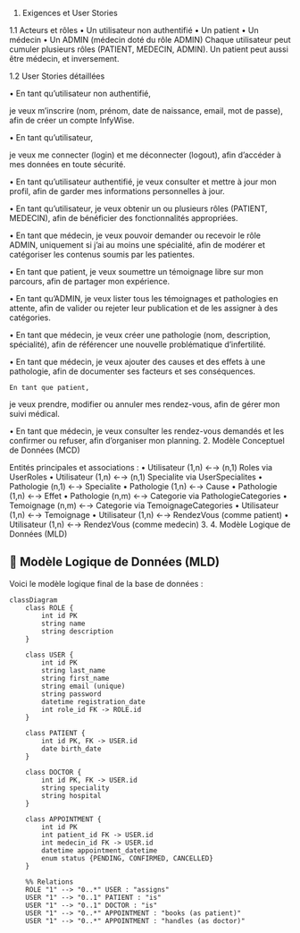 1. Exigences et User Stories

1.1 Acteurs et rôles
• 	Un utilisateur non authentifié
• 	Un patient
• 	Un médecin
• 	Un ADMIN (médecin doté du rôle ADMIN)
Chaque utilisateur peut cumuler plusieurs rôles (PATIENT, MEDECIN, ADMIN). Un patient peut aussi être médecin, et inversement.

1.2 User Stories détaillées

• 	En tant qu’utilisateur non authentifié,

je veux m’inscrire (nom, prénom, date de naissance, email, mot de passe),
afin de créer un compte InfyWise.

• 	En tant qu’utilisateur,

je veux me connecter (login) et me déconnecter (logout),
afin d’accéder à mes données en toute sécurité.

• 	En tant qu’utilisateur authentifié,
je veux consulter et mettre à jour mon profil,
afin de garder mes informations personnelles à jour.

• 	En tant qu’utilisateur,
je veux obtenir un ou plusieurs rôles (PATIENT, MEDECIN),
afin de bénéficier des fonctionnalités appropriées.

• 	En tant que médecin,
je veux pouvoir demander ou recevoir le rôle ADMIN,
uniquement si j’ai au moins une spécialité,
afin de modérer et catégoriser les contenus soumis par les patientes.

• 	En tant que patient,
je veux soumettre un témoignage libre sur mon parcours,
afin de partager mon expérience.

• 	En tant qu’ADMIN,
je veux lister tous les témoignages et pathologies en attente,
afin de valider ou rejeter leur publication et de les assigner à des catégories.

• 	En tant que médecin,
je veux créer une pathologie (nom, description, spécialité),
afin de référencer une nouvelle problématique d’infertilité.

• 	En tant que médecin,
je veux ajouter des causes et des effets à une pathologie,
afin de documenter ses facteurs et ses conséquences.

 	En tant que patient,
je veux prendre, modifier ou annuler mes rendez-vous,
afin de gérer mon suivi médical.

• 	En tant que médecin,
je veux consulter les rendez-vous demandés et les confirmer ou refuser,
afin d’organiser mon planning.
2. 
Modèle Conceptuel de Données (MCD)

Entités principales et associations :
• 	Utilisateur (1,n) ←→ (n,1) Roles via UserRoles
• 	Utilisateur (1,n) ←→ (n,1) Specialite via UserSpecialites
• 	Pathologie (n,1) ←→ Specialite
• 	Pathologie (1,n) ←→ Cause
• 	Pathologie (1,n) ←→ Effet
• 	Pathologie (n,m) ←→ Categorie via PathologieCategories
• 	Temoignage (n,m) ←→ Categorie via TemoignageCategories
• 	Utilisateur (1,n) ←→ Temoignage
• 	Utilisateur (1,n) ←→ RendezVous (comme patient)
• 	Utilisateur (1,n) ←→ RendezVous (comme medecin)
3. 
4. Modèle Logique de Données (MLD)
## 📌 Modèle Logique de Données (MLD)

Voici le modèle logique final de la base de données :

```mermaid
classDiagram
    class ROLE {
        int id PK
        string name
        string description
    }

    class USER {
        int id PK
        string last_name
        string first_name
        string email (unique)
        string password
        datetime registration_date
        int role_id FK -> ROLE.id
    }

    class PATIENT {
        int id PK, FK -> USER.id
        date birth_date
    }

    class DOCTOR {
        int id PK, FK -> USER.id
        string speciality
        string hospital
    }

    class APPOINTMENT {
        int id PK
        int patient_id FK -> USER.id
        int medecin_id FK -> USER.id
        datetime appointment_datetime
        enum status {PENDING, CONFIRMED, CANCELLED}
    }

    %% Relations
    ROLE "1" --> "0..*" USER : "assigns"
    USER "1" --> "0..1" PATIENT : "is"
    USER "1" --> "0..1" DOCTOR : "is"
    USER "1" --> "0..*" APPOINTMENT : "books (as patient)"
    USER "1" --> "0..*" APPOINTMENT : "handles (as doctor)"


